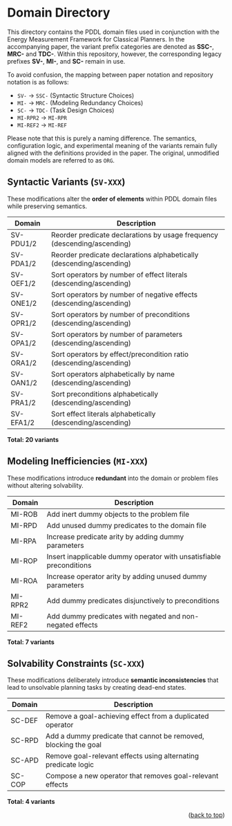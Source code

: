 <a id="readme-top"></a>

# Domain Directory

This directory contains the PDDL domain files used in conjunction with the Energy Measurement Framework for Classical
Planners. In the accompanying paper, the variant prefix categories are denoted as **SSC-**, **MRC-** and **TDC-**.
Within this repository, however, the corresponding legacy prefixes **SV-**, **MI-**, and **SC-** remain in use.

To avoid confusion, the mapping between paper notation and repository notation is as follows:

- `SV-` → `SSC-` (Syntactic Structure Choices)
- `MI-` → `MRC-` (Modeling Redundancy Choices)
- `SC-` → `TDC-` (Task Design Choices)
- `MI-RPR2` → `MI-RPR`
- `MI-REF2` → `MI-REF`

Please note that this is purely a naming difference. The semantics, configuration logic, and experimental meaning of the
variants remain fully aligned with the definitions provided in the paper. The original, unmodified domain models are
referred to as `ORG`.

## Syntactic Variants (`SV-XXX`)

These modifications alter the **order of elements** within PDDL domain files while preserving semantics.

| Domain    | Description                                                              |
|-----------|--------------------------------------------------------------------------|
| SV-PDU1/2 | Reorder predicate declarations by usage frequency (descending/ascending) |
| SV-PDA1/2 | Reorder predicate declarations alphabetically (descending/ascending)     |
| SV-OEF1/2 | Sort operators by number of effect literals (descending/ascending)       |
| SV-ONE1/2 | Sort operators by number of negative effects (descending/ascending)      |
| SV-OPR1/2 | Sort operators by number of preconditions (descending/ascending)         |
| SV-OPA1/2 | Sort operators by number of parameters (descending/ascending)            |
| SV-ORA1/2 | Sort operators by effect/precondition ratio (descending/ascending)       |
| SV-OAN1/2 | Sort operators alphabetically by name (descending/ascending)             |
| SV-PRA1/2 | Sort preconditions alphabetically (descending/ascending)                 |
| SV-EFA1/2 | Sort effect literals alphabetically (descending/ascending)               |

**Total: 20 variants**

## Modeling Inefficiencies (`MI-XXX`)

These modifications introduce **redundant** into the domain or problem files without altering solvability.

| Domain  | Description                                                         |
|---------|---------------------------------------------------------------------|
| MI-ROB  | Add inert dummy objects to the problem file                         |
| MI-RPD  | Add unused dummy predicates to the domain file                      |
| MI-RPA  | Increase predicate arity by adding dummy parameters                 |
| MI-ROP  | Insert inapplicable dummy operator with unsatisfiable preconditions |
| MI-ROA  | Increase operator arity by adding unused dummy parameters           |
| MI-RPR2 | Add dummy predicates disjunctively to preconditions                 |
| MI-REF2 | Add dummy predicates with negated and non-negated effects           |

**Total: 7 variants**

## Solvability Constraints (`SC-XXX`)

These modifications deliberately introduce **semantic inconsistencies** that lead to unsolvable planning tasks by
creating dead-end states.

| Domain | Description                                                     |
|--------|-----------------------------------------------------------------|
| SC-DEF | Remove a goal-achieving effect from a duplicated operator       |
| SC-RPD | Add a dummy predicate that cannot be removed, blocking the goal |
| SC-APD | Remove goal-relevant effects using alternating predicate logic  |
| SC-COP | Compose a new operator that removes goal-relevant effects       |

**Total: 4 variants**

<p align="right">(<a href="#readme-top">back to top</a>)</p>
